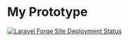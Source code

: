 # My Prototype

[![Laravel Forge Site Deployment Status](https://img.shields.io/endpoint?url=https%3A%2F%2Fforge.laravel.com%2Fsite-badges%2F438870f1-f0ea-499a-8056-449c73096e50%3Fdate%3D1%26commit%3D1&style=plastic)](https://forge.laravel.com)